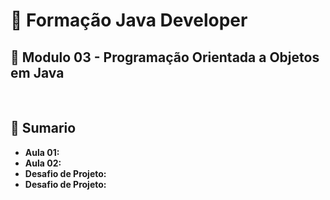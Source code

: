# 📌 **Formação Java Developer**
## 📝 **Modulo 03 - Programação Orientada a Objetos em Java**

<br>

## 📎 **Sumario**
- **Aula 01:**
- **Aula 02:**
- **Desafio de Projeto:**
- **Desafio de Projeto:**